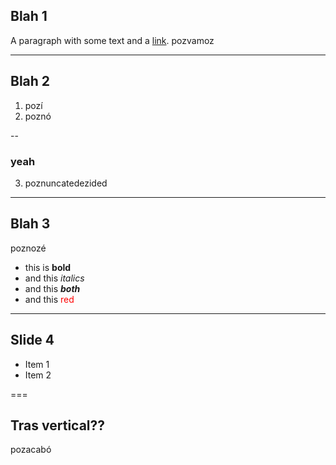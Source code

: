 ## Blah 1
A paragraph with some text and a [link](https://hakim.se).
pozvamoz

---

## Blah 2
1. pozí
2. poznó

--

### yeah
3. poznuncatedezided

---

## Blah 3
poznozé
- this is **bold** 
- and this _italics_
- and this _**both**_
- and this <font color=red>red</font>

---

## Slide 4
- Item 1 <!-- .element: class="fragment" data-fragment-index="2" -->
- Item 2 <!-- .element: class="fragment" data-fragment-index="1" -->

===

## Tras vertical??
pozacabó
